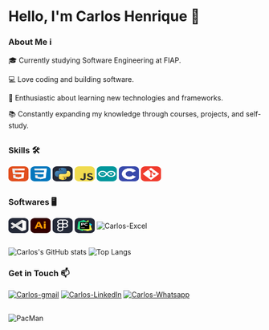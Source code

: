 <h1>Hello, I'm Carlos Henrique 👋</h1>



<h3>About Me ℹ️</h3>
<div> 
  <p>🎓 Currently studying Software Engineering at FIAP.</p>
  <p>💻 Love coding and building software.</p>
  <p>🌟 Enthusiastic about learning new technologies and frameworks.</p>
  <p>📚 Constantly expanding my knowledge through courses, projects, and self-study.</p>
</div>

##
<div style="display: inline_block">
  <h3>Skills 🛠️</h3>
  <img align="center" alt="Carlos-HTML" height="30" width="40" src="https://github.com/tandpfun/skill-icons/raw/main/icons/HTML.svg">
  <img align="center" alt="Carlos-CSS" height="30" width="40" src="https://github.com/tandpfun/skill-icons/raw/main/icons/CSS.svg">
  <img align="center" alt="Carlos-Python" height="30" width="40" src="https://github.com/tandpfun/skill-icons/raw/main/icons/Python-Dark.svg">
  <img align="center" alt="Carlos-Js" height="30" width="40" src="https://github.com/tandpfun/skill-icons/raw/main/icons/JavaScript.svg">
  <img align="center" alt="Carlos-Arduino" height="30" width="40" src="https://github.com/tandpfun/skill-icons/raw/main/icons/Arduino.svg">
  <img align="center" alt="Carlos-C" height="30" width="40" src="https://github.com/tandpfun/skill-icons/raw/main/icons/C.svg">
  <img align="center" alt="Carlos-Git" height="30" width="40" src="https://github.com/tandpfun/skill-icons/raw/main/icons/Git.svg">
</div>

##

<div style="display: inline_block">
  <h3>Softwares 🖥️</h3>
  <img align="center" alt="Carlos-VsCode" height="30" width="40" src="https://github.com/tandpfun/skill-icons/raw/main/icons/VSCode-Dark.svg">
  <img align="center" alt="Carlos-adobei" height="30" width="40" src="https://github.com/tandpfun/skill-icons/raw/main/icons/Illustrator.svg">
  <img align="center" alt="Carlos-Figma" height="30" width="40" src="https://github.com/tandpfun/skill-icons/raw/main/icons/Figma-Dark.svg">
  <img align="center" alt="Carlos-PyCharm" height="30" width="40" src="https://github.com/tandpfun/skill-icons/raw/main/icons/PyCharm-Dark.svg">
  <img align="center" alt="Carlos-Excel" height="40" width="40" src="https://img.icons8.com/?size=48&id=13654&format=png">
</div>

##
<div style="display: inline_block">
  <img src="https://github-readme-stats.vercel.app/api?username=CarlosHADP&theme=transparent&show_icons=true" alt="Carlos's GitHub stats" height=180em data-canonical-src="https://github-readme-stats.vercel.app/api?username=CarlosHADP&amp;show_icons=true&amp;theme=dracula" style="max-width: 100%;">
  
  <img src="https://github-readme-stats.vercel.app/api/top-langs/?username=CarlosHADP&layout=donut&theme=transparent" alt="Top Langs" height=180em data-canonical-src="https://github-readme-stats.vercel.app/api/top-langs/?username=CarlosHADP&amp;layout=donut&amp;theme=transparent&amp;height=180em" style="max-width: 100%;">
</div>

<div style="display: inline_block">
  <h3>Get in Touch 📫</h3>
  <a href="mailto:carloshadp@gmail.com"> <img align="center" alt="Carlos-gmail" src="https://img.shields.io/badge/Gmail-D14836?style=for-the-badge&logo=gmail&logoColor=white"></a>
  <a href="https://linkedin.com/in/carlos-henrique-048a4b270"> <img align="center" alt="Carlos-LinkedIn" src="https://img.shields.io/badge/LinkedIn-0077B5?style=for-the-badge&logo=linkedin&logoColor=white"></a>
  <a href="https://wa.me/5511949843889"> <img align="center" alt="Carlos-Whatsapp" src="https://img.shields.io/badge/WhatsApp-25D366?style=for-the-badge&logo=whatsapp&logoColor=white"></a>
</div>

##

![PacMan](https://user-images.githubusercontent.com/74038190/212284158-e840e285-664b-44d7-b79b-e264b5e54825.gif)
